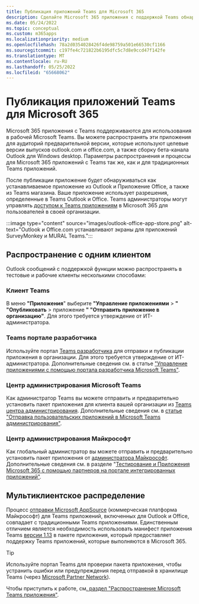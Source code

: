 ```yaml
---
title: Публикация приложений Teams для Microsoft 365
description: Сделайте Microsoft 365 приложения с поддержкой Teams обнаруживаемыми пользователями в Teams, Outlook и Office
ms.date: 05/24/2022
ms.topic: conceptual
ms.custom: m365apps
ms.localizationpriority: medium
ms.openlocfilehash: 78a2d0354028426f4de98759a501e66530cf1166
ms.sourcegitcommit: c197fe4c721822b6195dfc5c7d8e9ccd47f142fe
ms.translationtype: MT
ms.contentlocale: ru-RU
ms.lasthandoff: 05/25/2022
ms.locfileid: "65668062"
---
```

# <a name="publish-teams-apps-for-microsoft-365"></a>Публикация приложений Teams для Microsoft 365

Microsoft 365 приложения с Teams поддерживаются для использования в рабочей Microsoft Teams. Вы можете распространять эти приложения для аудиторий предварительной версии,  которые используют целевые версии выпусков outlook.com и office.com, а также сборку бета-канала  Outlook для Windows desktop. Параметры распространения и процессы для Microsoft 365 приложений с Teams так же, как и для традиционных Teams приложений.

После публикации приложение будет обнаруживаться как устанавливаемое приложение из Outlook и Приложение Office, а также из Teams магазина. Ваше приложение использует разрешения, определенные в Teams Outlook и Office. Teams администраторы могут управлять [доступом к Teams приложениям](/MicrosoftTeams/manage-third-party-teams-apps) в Microsoft 365 для пользователей в своей организации.

:::image type="content" source="images/outlook-office-app-store.png" alt-text="Outlook и Office.com устанавливают экраны для приложений SurveyMonkey и MURAL Teams.":::

## <a name="single-tenant-distribution"></a>Распространение с одним клиентом

Outlook сообщений с поддержкой функции можно распространять в тестовые и рабочие клиенты несколькими способами:

### <a name="teams-client"></a>Клиент Teams

В меню **"Приложения**" выберите **"Управление приложениями** > **" "Опубликовать** >  приложение **" "Отправить приложение в организацию"**. Для этого требуется утверждение от ИТ-администратора.

### <a name="teams-developer-portal"></a>Teams портале разработчика

Используйте портал [Teams разработчика](https://dev.teams.microsoft.com/) для отправки и публикации приложения в организации. Для этого требуется утверждение от ИТ-администратора. Дополнительные сведения см. в статье ["Управление приложениями с помощью портала разработчика Microsoft Teams"](../concepts/build-and-test/teams-developer-portal.md).

### <a name="microsoft-teams-admin-center"></a>Центр администрирования Microsoft Teams

Как администратор Teams вы можете отправить и предварительно установить пакет приложения для клиента вашей организации из [Teams центра администрирования](https://admin.teams.microsoft.com/). Дополнительные сведения см. в [статье "Отправка пользовательских приложений в Microsoft Teams администрирования"](/MicrosoftTeams/upload-custom-apps).

### <a name="microsoft-admin-center"></a>Центр администрирования Майкрософт

Как глобальный администратор вы можете отправить и предварительно установить пакет приложения от [администратора Майкрософт](https://admin.microsoft.com/). Дополнительные сведения см. в разделе "[Тестирование и Приложения Microsoft 365 с помощью партнеров на портале интегрированных приложений"](/microsoft-365/admin/manage/test-and-deploy-microsoft-365-apps).

## <a name="multitenant-distribution"></a>Мультиклиентское распределение

Процесс [отправки Microsoft AppSource](https://appsource.microsoft.com/) (коммерческая платформа Майкрософт) для Teams приложений, включенных для Outlook и Office, совпадает с традиционными Teams приложениями. Единственным отличием является необходимость использовать манифест приложения Teams [версии 1.13](../tabs/how-to/using-teams-client-sdk.md) в пакете приложения, который предоставляет поддержку Teams приложений, которые выполняются в Microsoft 365.

> [!TIP]
> Используйте портал Teams для проверки пакета приложения[](https://dev.teams.microsoft.com/validation), чтобы устранить ошибки или предупреждения перед отправкой в хранилище Teams (через [Microsoft Partner Network](https://partner.microsoft.com/)).

Чтобы приступить к работе, см[. раздел "Распространение Microsoft Teams приложения"](../concepts/deploy-and-publish/apps-publish-overview.md).
